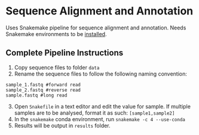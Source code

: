 # Sequence Alignment and Annotation

Uses Snakemake pipeline for sequence alignment and annotation. Needs Snakemake environments to be [installed](https://snakemake.readthedocs.io/en/stable/getting_started/installation.html).

## Complete Pipeline Instructions

1. Copy sequence files to folder ```data```
2. Rename the sequence files to follow the following naming convention:
```
sample_1.fastq #forward read
sample_2.fastq #reverse read
sample.fastq #long read
``` 
3. Open ```Snakefile``` in a text editor and edit the value for sample. If multiple samples are to be analysed, format it as such: ```[sample1,sample2]```
4. In the ```snakemake``` conda environment, run ```snakemake -c 4 --use-conda```
5. Results will be output in ```results``` folder.